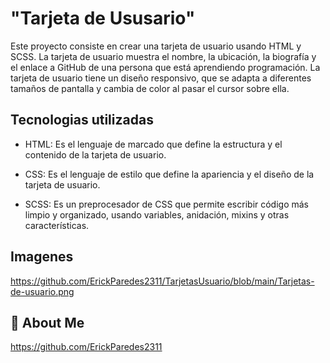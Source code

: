 
# "Tarjeta de Ususario"
Este proyecto consiste en crear una tarjeta de usuario usando HTML y SCSS. La tarjeta de usuario muestra el nombre, la ubicación, la biografía y el enlace a GitHub de una persona que está aprendiendo programación. La tarjeta de usuario tiene un diseño responsivo, que se adapta a diferentes tamaños de pantalla y cambia de color al pasar el cursor sobre ella.



## Tecnologias utilizadas

 - HTML: Es el lenguaje de marcado que define la estructura y el contenido de la tarjeta de usuario.

 - CSS: Es el lenguaje de estilo que define la apariencia y el diseño de la tarjeta de usuario.

 - SCSS: Es un preprocesador de CSS que permite escribir código más limpio y organizado, usando variables, anidación, mixins y otras características.
 
 
## Imagenes
https://github.com/ErickParedes2311/TarjetasUsuario/blob/main/Tarjetas-de-usuario.png

## 🚀 About Me
https://github.com/ErickParedes2311

